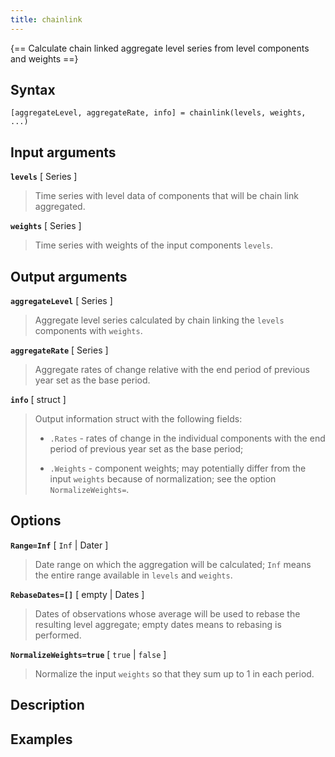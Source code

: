 ```yaml
---
title: chainlink
---
```


{== Calculate chain linked aggregate level series from level components and weights ==}


## Syntax

    [aggregateLevel, aggregateRate, info] = chainlink(levels, weights, ...)


## Input arguments

__`levels`__ [ Series ]
> 
> Time series with level data of components that will be chain link
> aggregated.
> 

__`weights`__ [ Series ]
> 
> Time series with weights of the input components `levels`.
> 


## Output arguments

__`aggregateLevel`__ [ Series ]
> 
> Aggregate level series calculated by chain linking the `levels`
> components with `weights`.
> 

__`aggregateRate`__ [ Series ]
> 
> Aggregate rates of change relative with the end period of previous year
> set as the base period.
> 

__`info`__ [ struct ]
> 
> Output information struct with the following fields:
> 
> * `.Rates` - rates of change in the individual components with the end
>   period of previous year set as the base period;
> 
> * `.Weights` - component weights; may potentially differ from the input
> `weights` because of normalization; see the option `NormalizeWeights=`.
> 


## Options

__`Range=Inf`__ [ `Inf` | Dater ]
> 
> Date range on which the aggregation will be calculated; `Inf` means the
> entire range available in `levels` and `weights`.
> 

__`RebaseDates=[]`__ [ empty | Dates ]
> 
> Dates of observations whose average will be used to rebase the resulting
> level aggregate; empty dates means to rebasing is performed.
> 

__`NormalizeWeights=true`__ [ `true` | `false` ]
> 
> Normalize the input `weights` so that they sum up to 1 in each period.
> 

## Description


## Examples


